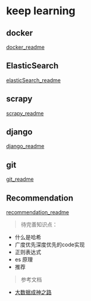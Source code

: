 # keep learning

## docker
    
[docker_readme](myDocker/README.md)

## ElasticSearch
[elasticSearch_readme](myElasticSearch/README.md)


## scrapy
[scrapy_readme](myScrapy/README.md)


## django 
[django_readme](myDjango/README.md)


## git
[git_readme](myGit/README.md)


## Recommendation
[recommendation_readme](ecommendation/README.md)

>待完善知识点：
  
- 什么是哈希
- 广度优先深度优先的code实现
- 正则表达式
- es 原理
- 推荐

> 参考文档
- [大数据成神之路](https://github.com/wangzhiwubigdata/God-Of-BigData)
